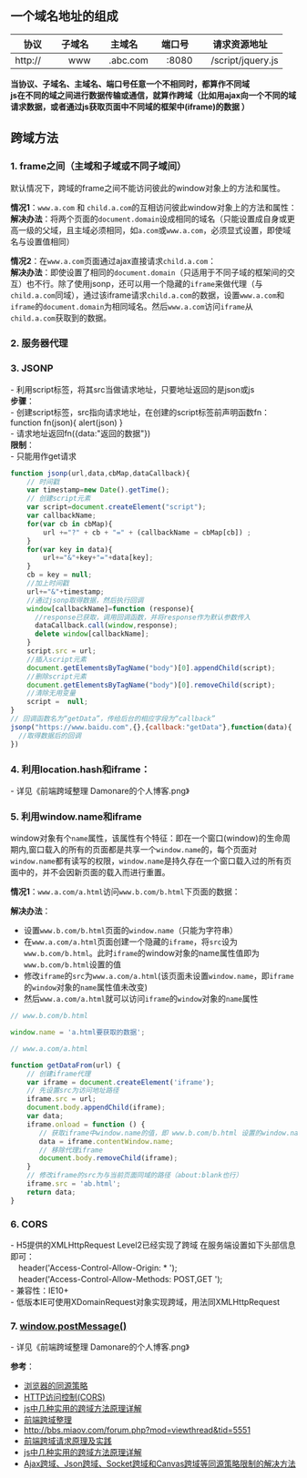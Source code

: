 ## 一个域名地址的组成
协议 | 子域名 | 主域名 | 端口号 | 请求资源地址
---|---|---|---|---
http://　|　www |　.abc.com |　:8080  |　/script/jquery.js  
**当协议、子域名、主域名、端口号任意一个不相同时，都算作不同域**  
**js在不同的域之间进行数据传输或通信，就算作跨域（比如用ajax向一个不同的域请求数据，或者通过js获取页面中不同域的框架中(iframe)的数据 ）**  

## 跨域方法
### 1. frame之间（主域和子域或不同子域间）
默认情况下，跨域的frame之间不能访问彼此的window对象上的方法和属性。

**情况1**：`www.a.com` 和 `child.a.com`的互相访问彼此window对象上的方法和属性：  
**解决办法**：将两个页面的`document.domain`设成相同的域名（只能设置成自身或更高一级的父域，且主域必须相同，如`a.com`或`www.a.com`，必须显式设置，即使域名与设置值相同）

**情况2**：在`www.a.com`页面通过ajax直接请求`child.a.com`：  
**解决办法**：即使设置了相同的`document.domain`（只适用于不同子域的框架间的交互）也不行。除了使用jsonp，还可以用一个隐藏的`iframe`来做代理（与`child.a.com`同域），通过该iframe请求`child.a.com`的数据，设置`www.a.com`和`iframe`的`document.domain`为相同域名。然后`www.a.com`访问`iframe`从`child.a.com`获取到的数据。

### 2. 服务器代理
### 3. JSONP
\- 利用script标签，将其src当做请求地址，只要地址返回的是json或js  
**步骤**：  
\- 创建script标签，src指向请求地址，在创建的script标签前声明函数fn：function fn(json){ alert(json) }  
\- 请求地址返回fn({data:"返回的数据"})  
**限制**：  
\- 只能用作get请求

```js
function jsonp(url,data,cbMap,dataCallback){
    // 时间戳
    var timestamp=new Date().getTime();
    // 创建script元素
    var script=document.createElement("script");
    var callbackName;
    for(var cb in cbMap){
        url +="?" + cb + "=" + (callbackName = cbMap[cb]) ;
    }
    for(var key in data){
        url+="&"+key+"="+data[key];
    }
    cb = key = null;
    //加上时间戳
    url+="&"+timestamp;
    //通过jsonp取得数据，然后执行回调
    window[callbackName]=function (response){
      //response已获取，调用回调函数，并将response作为默认参数传入
      dataCallback.call(window,response);
      delete window[callbackName];
    }
    script.src = url;
    //插入script元素
    document.getElementsByTagName("body")[0].appendChild(script);
    //删除script元素
    document.getElementsByTagName("body")[0].removeChild(script);
    //清除无用变量
    script =  null;
}
// 回调函数名为“getData”，传给后台的相应字段为“callback”
jsonp("https://www.baidu.com",{},{callback:"getData"},function(data){
  //取得数据后的回调
})
```
### 4. 利用location.hash和iframe：
\- 详见《前端跨域整理   Damonare的个人博客.png》

### 5. 利用window.name和iframe
window对象有个`name`属性，该属性有个特征：即在一个窗口(window)的生命周期内,窗口载入的所有的页面都是共享一个`window.name`的，每个页面对`window.name`都有读写的权限，`window.name`是持久存在一个窗口载入过的所有页面中的，并不会因新页面的载入而进行重置。

**情况1**：`www.a.com/a.html`访问`www.b.com/b.html`下页面的数据：

**解决办法**：
- 设置`www.b.com/b.html`页面的`window.name`（只能为字符串）
- 在`www.a.com/a.html`页面创建一个隐藏的`iframe`，将`src`设为 `www.b.com/b.html`。此时`iframe`的window对象的name属性值即为`www.b.com/b.html`设置的值
- 修改`iframe`的`src`为`www.a.com/a.html`(该页面未设置`window.name`，即`iframe`的`window`对象的`name`属性值未改变)
- 然后`www.a.com/a.html`就可以访问`iframe`的`window`对象的`name`属性

```js
// www.b.com/b.html

window.name = 'a.html要获取的数据';
```

```js
// www.a.com/a.html

function getDataFrom(url) {
    // 创建iframe代理
    var iframe = document.createElement('iframe');
    // 先设置src为访问地址路径
    iframe.src = url;
    document.body.appendChild(iframe);
    var data;
    iframe.onload = function () {
       // 获取iframe中window.name的值，即 www.b.com/b.html 设置的window.name
       data = iframe.contentWindow.name;
       // 移除代理iframe
       document.body.removeChild(iframe);
    }
    // 修改iframe的src为与当前页面同域的路径（about:blank也行）
    iframe.src = 'ab.html';
    return data;
}

```



### 6. CORS
\- H5提供的XMLHttpRequest Level2已经实现了跨域
在服务端设置如下头部信息即可：  
　header('Access-Control-Allow-Origin: * ');  
　header('Access-Control-Allow-Methods: POST,GET ');  
\- 兼容性：IE10+  
\- 低版本IE可使用XDomainRequest对象实现跨域，用法同XMLHttpRequest
### 7. [window.postMessage()](跨文档通信.md)

\- 详见《前端跨域整理   Damonare的个人博客.png》

**参考**：
- [浏览器的同源策略](https://developer.mozilla.org/zh-CN/docs/Web/Security/Same-origin_policy)
- [HTTP访问控制(CORS)](https://developer.mozilla.org/zh-CN/docs/Web/HTTP/Access_control_CORS)  
- [js中几种实用的跨域方法原理详解](https://my.oschina.net/u/3341316/blog/856682)
- [前端跨域整理](http://damonare.github.io/2016/10/30/%E5%89%8D%E7%AB%AF%E8%B7%A8%E5%9F%9F%E6%95%B4%E7%90%86/#more)    
- http://bbs.miaov.com/forum.php?mod=viewthread&tid=5551  
- [前端跨域请求原理及实践](http://tingandpeng.com/2016/09/05/%E5%89%8D%E7%AB%AF%E8%B7%A8%E5%9F%9F%E8%AF%B7%E6%B1%82%E5%8E%9F%E7%90%86%E5%8F%8A%E5%AE%9E%E8%B7%B5/)  
- [js中几种实用的跨域方法原理详解](http://www.cnblogs.com/2050/p/3191744.html)  
- [Ajax跨域、Json跨域、Socket跨域和Canvas跨域等同源策略限制的解决方法](http://blog.csdn.net/freshlover/article/details/44223467)
